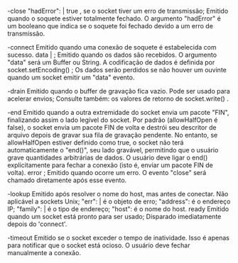-close
"hadError": <boolean> | true , se o socket tiver um erro de transmissão;
Emitido quando o soquete estiver totalmente fechado. O argumento "hadError" é um booleano que indica se o soquete foi fechado devido a um erro de transmissão.

-connect
Emitido quando uma conexão de soquete é estabelecida com sucesso.
data
<Buffer> | <string> ;
Emitido quando os dados são recebidos. O argumento "data" será um Buffer ou String. A codificação de dados é definida por socket.setEncoding() ;
Os dados serão perdidos se não houver um ouvinte quando um socket emitir um "data" evento.

-drain
Emitido quando o buffer de gravação fica vazio. Pode ser usado para acelerar envios;
Consulte também: os valores de retorno de socket.write() .

-end
Emitido quando a outra extremidade do socket envia um pacote "FIN", finalizando assim o lado legível do socket.
Por padrão (allowHalfOpen é false), o socket envia um pacote FIN de volta e destrói seu descritor de arquivo depois de gravar sua fila de gravação pendente. No entanto, se allowHalfOpen estiver definido como true, o socket não terá automaticamente o "end()", seu lado gravável, permitindo que o usuário grave quantidades arbitrárias de dados. O usuário deve ligar o end() explicitamente para fechar a conexão (isto é, enviar um pacote FIN de volta).
error
<Erro> ;
Emitido quando ocorre um erro. O evento "close" será chamado diretamente após esse evento.

-lookup
Emitido após resolver o nome do host, mas antes de conectar. Não aplicável a sockets Unix;
"err": <Erro> | <nulo> é o objeto de erro;
"address": <string> é o endereço IP;
"family": <string> | <null> é o tipo de endereço;
"host": <string> é o nome do host.
ready
Emitido quando um socket está pronto para ser usado;
Disparado imediatamente depois do 'connect'.

-timeout
Emitido se o socket exceder o tempo de inatividade. Isso é apenas para notificar que o socket está ocioso. O usuário deve fechar manualmente a conexão.